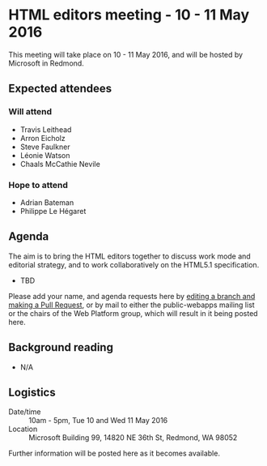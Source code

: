 <!doctype HTML>

<html lang="en">

<head>
<meta charset="utf-8">
<title>HTML editors meeting - 10 - 11 May 2016</title>
</head>

<body>
<h1>HTML editors meeting - 10 - 11 May 2016</h1>

<p>This meeting will take place on 10 - 11 May 2016, and will be hosted by Microsoft in Redmond.</p>

<h2>Expected attendees</h2>

<h3>Will attend</h3>

<ul>
<li>Travis Leithead</li>
<li>Arron Eicholz</li>
<li>Steve Faulkner</li>
<li>Léonie Watson</li>
<li>Chaals McCathie Nevile</li>
</ul>

<h3>Hope to attend</h3>

<ul>
<li>Adrian Bateman</li>
<li>Philippe Le Hégaret</li>
</ul>

<h2>Agenda</h2>

<p>The aim is to bring the HTML editors together to discuss work mode and editorial strategy, and to work collaboratively on the HTML5.1 specification.</p>

<ul>
<li>TBD</li>
</ul>

<p>Please add your name, and agenda requests here by <a href="https://github.com/w3c/WebPlatformWG/blob/gh-pages/meetings/10-11mayHTML.md">editing a branch and making a Pull Request</a>, or by mail to either the public-webapps mailing list or the chairs of the Web Platform group, which will result in it being posted here.</p>

<h2>Background reading</h2>

<ul>
<li>N/A</li>
</ul>

<h2>Logistics</h2>

<dl>
<dt>Date/time</dt>
<dd>10am - 5pm, Tue 10 and Wed 11 May 2016</dd>
<dt>Location</dt>
<dd>Microsoft Building 99, 14820 NE 36th St, Redmond, WA 98052</dd>
</dl>

<p>Further information will be posted here as it becomes available.</p>

</body>
</html>
